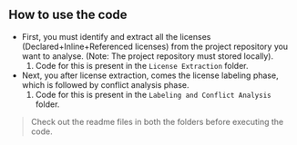 ## How to use the code

- First, you must identify and extract all the licenses (Declared+Inline+Referenced licenses) from the project repository you want to analyse. (Note: The project repository must stored locally).
  1. Code for this is present in the `License Extraction` folder.
- Next, you after license extraction, comes the license labeling phase, which is followed by conflict analysis phase.
  1. Code for this is present in the `Labeling and Conflict Analysis` folder.
 
> Check out the readme files in both the folders before executing the code.
